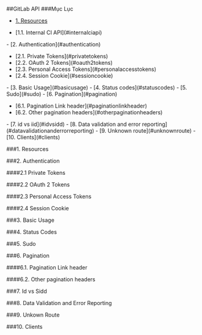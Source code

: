##GitLab API
###Mục Lục
- [1. Resources](#resources)
<ul>
<li>	[1.1. Internal CI API](#internalciapi)</li>
</ul>
- [2. Authentication](#authentication)
<ul>
<li>	[2.1. Private Tokens](#privatetokens)</li>
<li>	[2.2. OAuth 2 Tokens](#oauth2tokens)</li>
<li>	[2.3. Personal Access Tokens](#personalaccesstokens)</li>
<li>	[2.4. Session Cookie](#sessioncookie)</li>
</ul>
- [3. Basic Usage](#basicusage)
- [4. Status codes](#statuscodes)
- [5. Sudo](#sudo)
- [6. Pagination](#pagination)
<ul>
<li>  [6.1. Pagination Link header](#paginationlinkheader)</li>
<li>  [6.2. Other pagination headers](#otherpaginationheaders)</li>
</ul>
- [7. id vs iid](#idvsidd)
- [8. Data validation and error reporting](#datavalidationanderrorreporting)
- [9. Unknown route](#unknownroute)
- [10. Clients](#clients)


<a name="resources"></a>
###1. Resources

<a name="authentication"></a>
###2. Authentication

<a name="privatetokens"></a>
####2.1 Private Tokens

<a name="oauth2tokens"></a>
####2.2 OAuth 2 Tokens

<a name="personalaccesstokens"></a>
####2.3 Personal Access Tokens

<a name="sessioncookie"></a>
####2.4 Session Cookie

<a name="basicusage"></a>
###3. Basic Usage


<a name="statuscodes"></a>
###4. Status Codes


<a name="sudo"></a>
###5. Sudo


<a name="pagination"></a>
###6. Pagination

<a name="paginationlinkheader"></a>
####6.1. Pagination Link header

<a name="otherpaginationheaders"></a>
####6.2. Other pagination headers


<a name="idvsidd"></a>
###7. Id vs Sidd


<a name="datavalidationanderrorreporting"></a>
###8. Data Validation and Error Reporting


<a name="unknownroute"></a>
###9. Unkown Route


<a name="clients"></a>
###10. Clients
